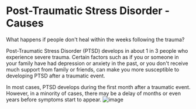 [Title]: # (Посттравматическое стрессовое расстройство - Причины)
[Order]: # (11)

# Post-Traumatic Stress Disorder - Causes

What happens if people don't heal within the weeks following the trauma?

Post-Traumatic Stress Disorder (PTSD) develops in about 1 in 3 people who experience severe trauma. Certain factors such as if you or someone in your family have had depression or anxiety in the past, or you don't receive much support from family or friends, can make you more susceptible to developing PTSD after a traumatic event.

In most cases, PTSD develops during the first month after a traumatic event. However, in a minority of cases, there may be a delay of months or even years before symptoms start to appear.
![image](stress4.png)
